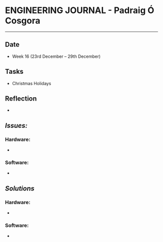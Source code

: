 
# **ENGINEERING JOURNAL - Padraig Ó Cosgora**
----------------------------------------------------------------------

## **Date**
-	Week 16 (23rd December – 29th December)

## **Tasks**
- Christmas Holidays

## **Reflection**
-

## **_Issues:_**

### **Hardware:**
-	

### **Software:**
-	

## **_Solutions_**

### **Hardware:**
-	


### **Software:**
-	
